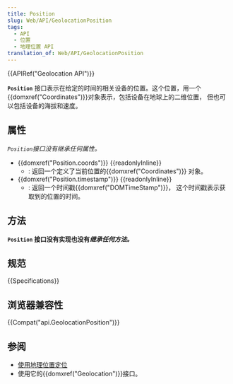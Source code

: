 ```yaml
---
title: Position
slug: Web/API/GeolocationPosition
tags:
  - API
  - 位置
  - 地理位置 API
translation_of: Web/API/GeolocationPosition
---
```

{{APIRef("Geolocation API")}}

**`Position`** 接口表示在给定的时间的相关设备的位置。这个位置，用一个{{domxref("Coordinates")}}对象表示，包括设备在地球上的二维位置， 但也可以包括设备的海拔和速度。

## 属性

_`Position`接口没有继承任何属性。_

- {{domxref("Position.coords")}} {{readonlyInline}}
  - : 返回一个定义了当前位置的{{domxref("Coordinates")}} 对象。
- {{domxref("Position.timestamp")}} {{readonlyInline}}
  - : 返回一个时间戳{{domxref("DOMTimeStamp")}}， 这个时间戳表示获取到的位置的时间。

## 方法

**`Position` 接口没有实现也没有*继承任何方法。***

## 规范

{{Specifications}}

## 浏览器兼容性

{{Compat("api.GeolocationPosition")}}

## 参阅

- [使用地理位置定位](/zh-CN/docs/Web/API/Geolocation/Using_geolocation)
- 使用它的{{domxref("Geolocation")}}接口。
